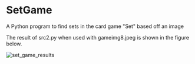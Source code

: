 # SetGame
A Python program to find sets in the card game "Set" based off an image

The result of src2.py when used with gameimg8.jpeg is shown in the figure below. 

![set_game_results](https://user-images.githubusercontent.com/12382926/30002606-180c4afe-9073-11e7-9dda-0b60acbc6c08.jpg)
